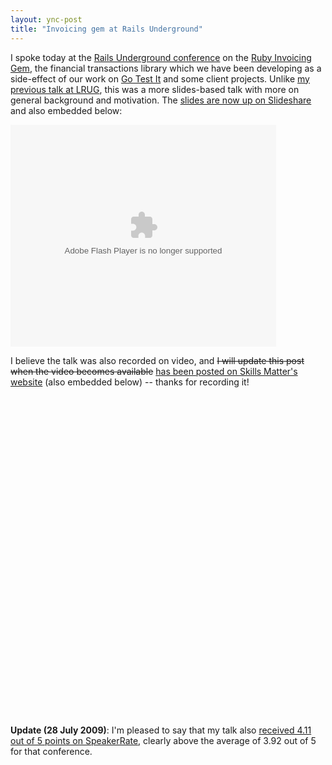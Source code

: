 ```yaml
---
layout: ync-post
title: "Invoicing gem at Rails Underground"
---
```


I spoke today at the
[Rails Underground conference](http://www.rails-underground.com/) on the
[Ruby Invoicing Gem](http://ept.github.com/invoicing/), the financial transactions library which we
have been developing as a side-effect of our work on
[Go Test It](http://go-test.it/) and some client projects. Unlike
[my previous talk at LRUG](/2009/04/24/my-talk-on-the-invoicing-gem-02.html), this was a more
slides-based talk with more on general background and motivation. The
[slides are now up on Slideshare](http://www.slideshare.net/martinkleppmann/invoicing-gem-sales-payments-in-your-app)
and also embedded below:

<div style="width:425px;text-align:left" id="__ss_1760986">
    <object style="margin:0px" width="425" height="355">
        <param name="movie" value="http://static.slidesharecdn.com/swf/ssplayer2.swf?doc=railsundergroundinvoicing-090723154443-phpapp02&stripped_title=invoicing-gem-sales-payments-in-your-app" />
        <param name="allowFullScreen" value="true"/>
        <param name="allowScriptAccess" value="always"/>
        <embed src="http://static.slidesharecdn.com/swf/ssplayer2.swf?doc=railsundergroundinvoicing-090723154443-phpapp02&stripped_title=invoicing-gem-sales-payments-in-your-app"
            type="application/x-shockwave-flash" allowscriptaccess="always" allowfullscreen="true"
            width="425" height="355"></embed>
    </object>
</div>

I believe the talk was also recorded on video, and
<del datetime="2009-07-28T12:24:31+00:00">I will update this post when the video becomes available</del>
[has been posted on Skills Matter's website](http://skillsmatter.com/podcast/ajax-ria/the-invoicing-gem-sales-and-payments-in-your-app)
(also embedded below) -- thanks for recording it!

<object width="550px" height="512px">
    <param name="allowfullscreen" value="true" />
    <param name="allowscriptaccess" value="always" />
    <param name="movie" value="http://vimeo.com/moogaloop.swf?clip_id=5771395&server=vimeo.com&show_title=1&show_byline=1&show_portrait=0&color=00ADEF&fullscreen=1" />
    <embed src="http://vimeo.com/moogaloop.swf?clip_id=5771395&server=vimeo.com&show_title=1&show_byline=1&show_portrait=0&color=00ADEF&fullscreen=1"
        type="application/x-shockwave-flash" allowfullscreen="true" allowscriptaccess="always"
        width="550px" height="512px"></embed>
</object>

**Update (28 July 2009)**: I'm pleased to say that my talk also
[received 4.11 out of 5 points on SpeakerRate](http://speakerrate.com/talks/1269-invoicing-gem-sales-payments-in-your-app),
clearly above the average of 3.92 out of 5 for that conference.

